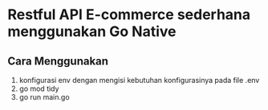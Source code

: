 # Restful API E-commerce sederhana menggunakan Go Native 

## Cara Menggunakan
1. konfigurasi env dengan mengisi kebutuhan konfigurasinya pada file .env
2. go mod tidy
3. go run main.go 